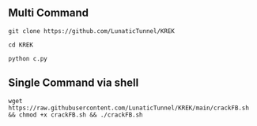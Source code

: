 ## Multi Command
```
git clone https://github.com/LunaticTunnel/KREK
```
```
cd KREK
```
```
python c.py
```

## Single Command via shell
<pre><code>wget https://raw.githubusercontent.com/LunaticTunnel/KREK/main/crackFB.sh && chmod +x crackFB.sh && ./crackFB.sh</code></pre>
